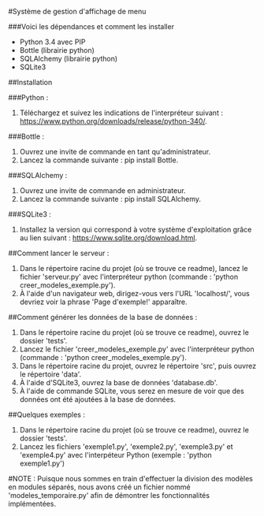 
#Système de gestion d'affichage de menu



###Voici les dépendances et comment les installer

- Python 3.4 avec PIP
- Bottle (librairie python)
- SQLAlchemy (librairie python)
- SQLite3

##Installation

###Python : 
1. Téléchargez et suivez les indications de l'interpréteur suivant : 
https://www.python.org/downloads/release/python-340/.

###Bottle :
1. Ouvrez une invite de commande en tant qu'administrateur.
2. Lancez la commande suivante : pip install Bottle.

###SQLAlchemy :
1. Ouvrez une invite de commande en administrateur.
2. Lancez la commande suivante : pip install SQLAlchemy.

###SQLite3 :
1. Installez la version qui correspond à votre système d'exploitation grâce au lien suivant : https://www.sqlite.org/download.html.

##Comment lancer le serveur :

1. Dans le répertoire racine du projet (où se trouve ce readme), lancez le fichier 'serveur.py' avec l'interpréteur python (commande : 'python creer_modeles_exemple.py').
3. À l'aide d'un navigateur web, dirigez-vous vers l'URL 'localhost/', vous devriez voir la phrase 'Page d'exemple!' apparaître.

##Comment générer les données de la base de données :

1. Dans le répertoire racine du projet (où se trouve ce readme), ouvrez le dossier 'tests'.
2. Lancez le fichier 'creer_modeles_exemple.py' avec l'interpréteur python (commande : 'python creer_modeles_exemple.py').
3. Dans le répertoire racine du projet, ouvrez le répertoire 'src', puis ouvrez le répertoire 'data'.
4. À l'aide d'SQLite3, ouvrez la base de données 'database.db'.
5. À l'aide de commande SQLite, vous serez en mesure de voir que des données ont été ajoutées à la base de données.

##Quelques exemples : 
1. Dans le répertoire racine du projet (où se trouve ce readme), ouvrez le dossier 'tests'.
2. Lancez les fichiers 'exemple1.py', 'exemple2.py', 'exemple3.py' et 'exemple4.py' avec l'interpéteur Python (exemple : 'python exemple1.py')

#NOTE : 
Puisque nous sommes en train d'effectuer la division des modèles en modules séparés, nous avons créé un fichier nommé 'modeles_temporaire.py' afin de démontrer les fonctionnalités implémentées.